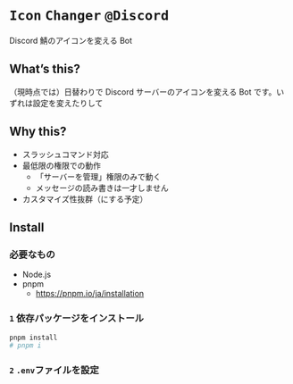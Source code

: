 # `Icon` `Changer` `@Discord `

Discord 鯖のアイコンを変える Bot

## What’s this?

（現時点では）日替わりで Discord サーバーのアイコンを変える Bot です。いずれは設定を変えたりして

## Why this?

- スラッシュコマンド対応
- 最低限の権限での動作
  - 「サーバーを管理」権限のみで動く
  - メッセージの読み書きは一才しません
- カスタマイズ性抜群（にする予定）   

## Install

### 必要なもの

- Node.js
- pnpm
  - https://pnpm.io/ja/installation

### `1` 依存パッケージをインストール

```bash
pnpm install
# pnpm i
```

### `2` `.env`ファイルを設定
